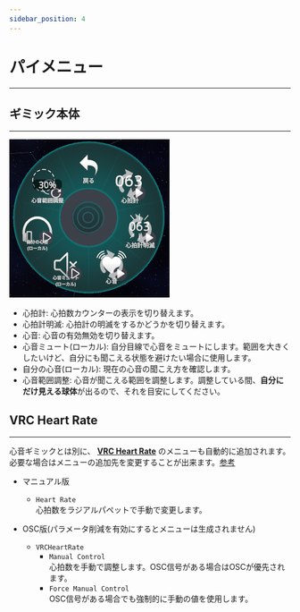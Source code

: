 ```yaml
---
sidebar_position: 4
---
```


# パイメニュー
---

## ギミック本体
---

![Menu](contents\PiMenu.png)
- 心拍計: 心拍数カウンターの表示を切り替えます。
- 心拍計明滅: 心拍計の明滅をするかどうかを切り替えます。
- 心音: 心音の有効無効を切り替えます。
- 心音ミュート(ローカル): 自分目線で心音をミュートにします。範囲を大きくしたいけど、自分にも聞こえる状態を避けたい場合に使用します。
- 自分の心音(ローカル): 現在の心音の聞こえ方を確認します。
- 心音範囲調整: 心音が聞こえる範囲を調整します。調整している間、**自分にだけ見える球体**が出るので、それを目安にしてください。

## VRC Heart Rate
---

心音ギミックとは別に、 [**VRC Heart Rate**](/vrc-heart-rate/menu/) のメニューも自動的に追加されます。  
必要な場合はメニューの追加先を変更することが出来ます。[参考](https://modular-avatar.nadena.dev/ja/docs/reference/menu-installer#%E3%82%A2%E3%82%BB%E3%83%83%E3%83%88%E3%83%A6%E3%83%BC%E3%82%B6%E3%83%BC)

- マニュアル版
  - `Heart Rate`  
  心拍数をラジアルパペットで手動で変更します。

- OSC版(パラメータ削減を有効にするとメニューは生成されません)
  - `VRCHeartRate`
    - `Manual Control`  
    心拍数を手動で調整します。OSC信号がある場合はOSCが優先されます。
    - `Force Manual Control`  
    OSC信号がある場合でも強制的に手動の値を使用します。
